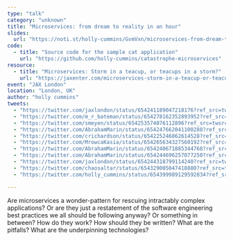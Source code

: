 ```yaml
---
type: "talk"
category: "unknown"
title: "Microservices: from dream to reality in an hour"
slides:
  url: "https://noti.st/holly-cummins/GvmVxn/microservices-from-dream-to-reality-in-an-hour"
code:
  - title: "Source code for the sample cat application"
    url: "https://github.com/holly-cummins/catastrophe-microservices"
resource:
  - title: "Microservices: Storm in a teacup, or teacups in a storm?"
    url: "https://jaxenter.com/microservices-storm-in-a-teacup-or-teacups-in-a-storm-120388.html"
event: "JAX London"
location: "London, UK"
author: "holly cummins"
tweets:
  - "https://twitter.com/jaxlondon/status/654241189047218176?ref_src=twsrc%5Etfw"
  - "https://twitter.com/m_r_bateman/status/654278162352893952?ref_src=twsrc%5Etfw"
  - "https://twitter.com/smeyen/status/654253574076112896?ref_src=twsrc%5Etfw"
  - "https://twitter.com/AbrahamMarin/status/654247662041100288?ref_src=twsrc%5Etfw"
  - "https://twitter.com/crichardson/status/654225246862614528?ref_src=twsrc%5Etfw"
  - "https://twitter.com/MrowcaKasia/status/654265634327560192?ref_src=twsrc%5Etfw"
  - "https://twitter.com/AbrahamMarin/status/654240671885344768?ref_src=twsrc%5Etfw"
  - "https://twitter.com/AbrahamMarin/status/654244696257077250?ref_src=twsrc%5Etfw"
  - "https://twitter.com/jaxlondon/status/654244318799114240?ref_src=twsrc%5Etfw"
  - "https://twitter.com/chaosaltar/status/654329005047418880?ref_src=twsrc%5Etfw"
  - "https://twitter.com/holly_cummins/status/654399989129592834?ref_src=twsrc%5Etfw"

---
```

Are microservices a wonder-pattern for rescuing intractably complex applications? Or are they just a restatement of the software engineering best practices we all should be following anyway? Or something in between?
How do they work? How should they be written? What are the pitfalls? What are the underpinning technologies?